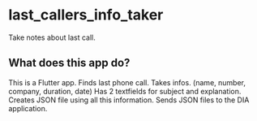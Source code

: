 # last_callers_info_taker

Take notes about last call.


## What does this app do?

This is a Flutter app.
Finds last phone call.
Takes infos. (name, number, company, duration, date)
Has 2 textfields for subject and explanation.
Creates JSON file using all this information.
Sends JSON files to the DIA application.


